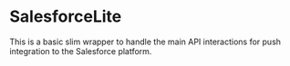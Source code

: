 # SalesforceLite

This is a basic slim wrapper to handle the main API interactions for push integration to the Salesforce platform.
